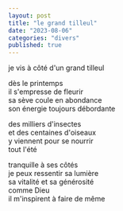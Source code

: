 ```yaml
---
layout: post
title: "le grand tilleul"
date: "2023-08-06"
categories: "divers"
published: true
---
```


je vis à côté d'un grand tilleul  

dès le printemps  
il s'empresse de fleurir  
sa sève coule en abondance  
son énergie toujours débordante  

des milliers d'insectes  
et des centaines d'oiseaux  
y viennent pour se nourrir  
tout l'été  

tranquille à ses côtés  
je peux ressentir sa lumière  
sa vitalité et sa générosité  
comme Dieu  
il m'inspirent à faire de même  
